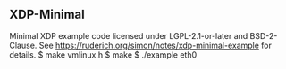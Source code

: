 ## XDP-Minimal
Minimal XDP example code licensed under LGPL-2.1-or-later and BSD-2-Clause. See https://ruderich.org/simon/notes/xdp-minimal-example for details.
$ make vmlinux.h
$ make
$ ./example eth0
